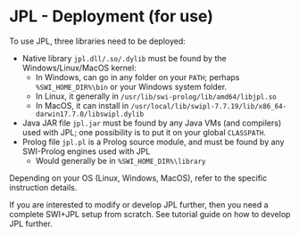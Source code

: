 # JPL - Deployment (for use)

To use JPL, three libraries need to be deployed:

 * Native library `jpl.dll/.so/.dylib` must be found by the Windows/Linux/MacOS kernel:
    * In Windows, can go in any folder on your `PATH`; perhaps `%SWI_HOME_DIR%\bin` or your Windows system folder.
    * In Linux, it generally in `/usr/lib/swi-prolog/lib/amd64/libjpl.so`
    * In MacOS, it can install in `/usr/local/lib/swipl-7.7.19/lib/x86_64-darwin17.7.0/libswipl.dylib`
 * Java JAR file `jpl.jar` must be found by any Java VMs (and compilers) used with JPL; one possibility is to put it on your global `CLASSPATH`.
 * Prolog file `jpl.pl` is a Prolog source module, and must be found by any SWI-Prolog engines used with JPL
    * Would generally be in `%SWI_HOME_DIR%\library`

Depending on your OS (Linux, Windows, MacOS), refer to the specific instruction details.

If you are interested to modify or develop JPL further, then you need a complete SWI+JPL setup from scratch. See tutorial guide on how to develop JPL further.